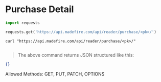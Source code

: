 # Purchase Detail

```python
import requests

requests.get('https://api.madefire.com/api/reader/purchase/<pk>/')
```

```shell
curl "https://api.madefire.com/api/reader/purchase/<pk>/"
```

```javascript
```

> The above command returns JSON structured like this:

```json
{}
```

Allowed Methods: GET, PUT, PATCH, OPTIONS


